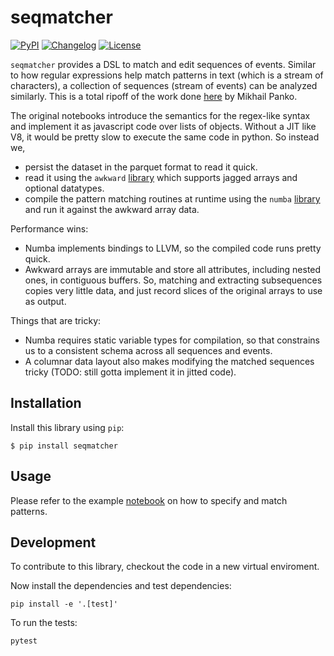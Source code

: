 # seqmatcher

[![PyPI](https://img.shields.io/pypi/v/seqmatcher.svg)](https://pypi.org/project/seqmatcher/)
[![Changelog](https://img.shields.io/github/v/release/ananis25/seqmatcher?include_prereleases&label=changelog)](https://github.com/ananis25/seqmatcher/releases)
[![License](https://img.shields.io/badge/license-Apache%202.0-blue.svg)](https://github.com/ananis25/seqmatcher/blob/main/LICENSE)

`seqmatcher` provides a DSL to match and edit sequences of events. Similar to how regular expressions help match patterns in text (which is a stream of characters), a collection of sequences (stream of events) can be analyzed similarly. This is a total ripoff of the work done [here](https://observablehq.com/@mikpanko/sequence-pattern-matching?collection=@mikpanko/sequences) by Mikhail Panko. 

The original notebooks introduce the semantics for the regex-like syntax and implement it as javascript code over lists of objects. Without a JIT like V8, it would be pretty slow to execute the same code in python. So instead we,
* persist the dataset in the parquet format to read it quick.
* read it using the `awkward` [library](https://github.com/scikit-hep/awkward) which supports jagged arrays and optional datatypes. 
* compile the pattern matching routines at runtime using the `numba` [library](https://numba.pydata.org/) and run it against the awkward array data. 

Performance wins:
* Numba implements bindings to LLVM, so the compiled code runs pretty quick. 
* Awkward arrays are immutable and store all attributes, including nested ones, in contiguous buffers. So, matching and extracting subsequences copies very little data, and just record slices of the original arrays to use as output. 

Things that are tricky:
* Numba requires static variable types for compilation, so that constrains us to a consistent schema across all sequences and events. 
* A columnar data layout also makes modifying the matched sequences tricky (TODO: still gotta implement it in jitted code). 


## Installation

Install this library using `pip`:

    $ pip install seqmatcher

## Usage

Please refer to the example [notebook](examples/pattern_matching.ipynb) on how to specify and match patterns. 

## Development

To contribute to this library, checkout the code in a new virtual enviroment.

Now install the dependencies and test dependencies:

    pip install -e '.[test]'

To run the tests:

    pytest
